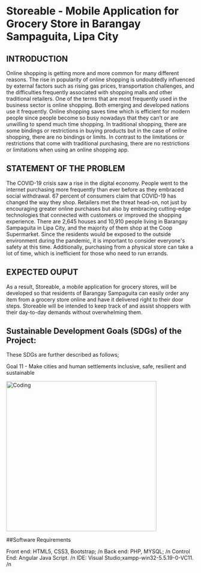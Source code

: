 # Storeable - Mobile Application for Grocery Store in  Barangay Sampaguita, Lipa City

## INTRODUCTION
Online shopping is getting more and more common for many different reasons. The rise in popularity of online shopping is undoubtedly influenced by external factors such as rising gas prices, transportation challenges, and the difficulties frequently associated with shopping malls and other traditional retailers. One of the terms that are most frequently used in the business sector is online shopping. Both emerging and developed nations use it frequently. Online shopping saves time which is efficient for modern people since people become so busy nowadays that they can’t or are unwilling to spend much time shopping. In traditional shopping, there are some bindings or restrictions in buying products but in the case of online shopping, there are no bindings or limits. In contrast to the limitations or restrictions that come with traditional purchasing, there are no restrictions or limitations when using an online shopping app.

## STATEMENT OF THE PROBLEM
The COVID-19 crisis saw a rise in the digital economy. People went to the internet purchasing more frequently than ever before as they embraced social withdrawal. 67 percent of consumers claim that COVID-19 has changed the way they shop. Retailers met the threat head-on, not just by encouraging greater online purchases but also by embracing cutting-edge  technologies that connected with customers or improved the shopping experience. 
There are 2,645 houses and 10,910 people living in Barangay Sampaguita in Lipa City, and the majority of them shop at the Coop Supermarket. Since the residents would be exposed to the outside environment during the pandemic, it is important to consider everyone's safety at this time. Additionally, purchasing from a physical store can take a lot of time, which is inefficient for those who need to run errands.

## EXPECTED OUPUT
As a result, Storeable, a mobile application for grocery stores, will be developed  so that residents of Barangay Sampaguita can easily order any item from a grocery store online and have it delivered right to their door steps. Storeable will be intended to keep track of and assist shoppers with their day-to-day demands without overwhelming them. 


## Sustainable Development Goals (SDGs) of the Project:

These SDGs are further described as follows;
  
  Goal 11 - Make cities and human settlements inclusive, safe, resilient and sustainable

<img align="center" alt="Coding" width="400" src="https://cse.wu.ac.th/wp-content/uploads/2021/09/4_SDG.gif">

##Software Requirements

Front end: HTML5, CSS3, Bootstrap; /n
Back end: PHP, MYSQL; /n
Control End: Angular Java Script. /n
IDE: Visual Studio;xampp-win32-5.5.19-0-VC11. /n








